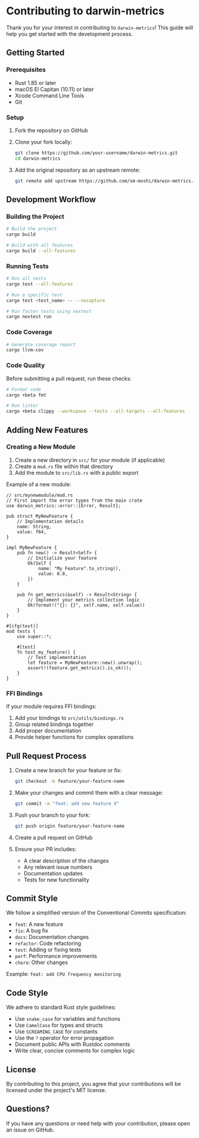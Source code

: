 # Contributing to darwin-metrics

Thank you for your interest in contributing to `darwin-metrics`! This guide will help you get started with the development process.

## Getting Started

### Prerequisites

- Rust 1.85 or later
- macOS El Capitan (10.11) or later
- Xcode Command Line Tools
- Git

### Setup

1. Fork the repository on GitHub
2. Clone your fork locally:

   ```bash
   git clone https://github.com/your-username/darwin-metrics.git
   cd darwin-metrics
   ```

3. Add the original repository as an upstream remote:

   ```bash
   git remote add upstream https://github.com/sm-moshi/darwin-metrics.git
   ```

## Development Workflow

### Building the Project

```bash
# Build the project
cargo build

# Build with all features
cargo build --all-features
```

### Running Tests

```bash
# Run all tests
cargo test --all-features

# Run a specific test
cargo test <test_name> -- --nocapture

# Run faster tests using nextest
cargo nextest run
```

### Code Coverage

```bash
# Generate coverage report
cargo llvm-cov
```

### Code Quality

Before submitting a pull request, run these checks:

```bash
# Format code
cargo +beta fmt

# Run linter
cargo +beta clippy --workspace --tests --all-targets --all-features
```

## Adding New Features

### Creating a New Module

1. Create a new directory in `src/` for your module (if applicable)
2. Create a `mod.rs` file within that directory
3. Add the module to `src/lib.rs` with a public export

Example of a new module:

```rust,no_run,ignore
// src/mynewmodule/mod.rs
// First import the error types from the main crate
use darwin_metrics::error::{Error, Result};

pub struct MyNewFeature {
    // Implementation details
    name: String,
    value: f64,
}

impl MyNewFeature {
    pub fn new() -> Result<Self> {
        // Initialize your feature
        Ok(Self {
            name: "My Feature".to_string(),
            value: 0.0,
        })
    }

    pub fn get_metrics(&self) -> Result<String> {
        // Implement your metrics collection logic
        Ok(format!("{}: {}", self.name, self.value))
    }
}

#[cfg(test)]
mod tests {
    use super::*;

    #[test]
    fn test_my_feature() {
        // Test implementation
        let feature = MyNewFeature::new().unwrap();
        assert!(feature.get_metrics().is_ok());
    }
}
```

### FFI Bindings

If your module requires FFI bindings:

1. Add your bindings to `src/utils/bindings.rs`
2. Group related bindings together
3. Add proper documentation
4. Provide helper functions for complex operations

## Pull Request Process

1. Create a new branch for your feature or fix:

   ```bash
   git checkout -b feature/your-feature-name
   ```

2. Make your changes and commit them with a clear message:

   ```bash
   git commit -m "feat: add new feature X"
   ```

3. Push your branch to your fork:

   ```bash
   git push origin feature/your-feature-name
   ```

4. Create a pull request on GitHub
5. Ensure your PR includes:
   - A clear description of the changes
   - Any relevant issue numbers
   - Documentation updates
   - Tests for new functionality

## Commit Style

We follow a simplified version of the Conventional Commits specification:

- `feat`: A new feature
- `fix`: A bug fix
- `docs`: Documentation changes
- `refactor`: Code refactoring
- `test`: Adding or fixing tests
- `perf`: Performance improvements
- `chore`: Other changes

Example: `feat: add CPU frequency monitoring`

## Code Style

We adhere to standard Rust style guidelines:

- Use `snake_case` for variables and functions
- Use `CamelCase` for types and structs
- Use `SCREAMING_CASE` for constants
- Use the `?` operator for error propagation
- Document public APIs with Rustdoc comments
- Write clear, concise comments for complex logic

## License

By contributing to this project, you agree that your contributions will be licensed under the project's MIT license.

## Questions?

If you have any questions or need help with your contribution, please open an issue on GitHub.
